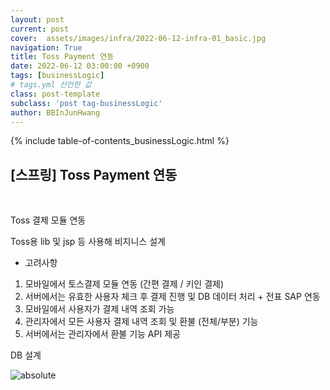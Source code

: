 ```yaml
---
layout: post
current: post
cover:  assets/images/infra/2022-06-12-infra-01_basic.jpg
navigation: True
title: Toss Payment 연동
date: 2022-06-12 03:00:00 +0900
tags: [businessLogic]  
# tags.yml 선언한 값
class: post-template
subclass: 'post tag-businessLogic'
author: BBInJunHwang
---
```


{% include table-of-contents_businessLogic.html %}
<br>
<h2>[스프링] Toss Payment 연동</h2><br>

Toss 결제 모듈 연동 

Toss용 lib 및 jsp 등 사용해 비지니스 설계

+ 고려사항<br>
1. 모바일에서 토스결제 모듈 연동 (간편 결제 / 키인 결제) <br>
2. 서버에서는 유효한 사용자 체크 후 결제 진행 및 DB 데이터 처리 + 전표 SAP 연동<br>
3. 모바일에서 사용자가 결제 내역 조회 가능<br>
4. 관리자에서 모든 사용자 결제 내역 조회 및 환불 (전체/부분) 기능 <br>
5. 서버에서는 관리자에서 환불 기능 API 제공 <br>

DB 설계




<img data-action="zoom" src='{{ "/assets/images/businessLogic/businessLogic01/ch01_s3_upload_class01.PNG" | relative_url }}' alt='absolute'>






